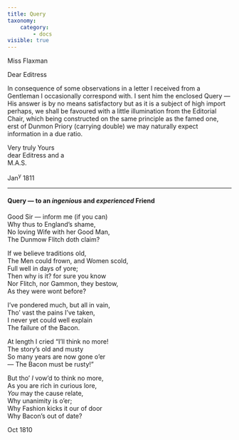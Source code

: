 ```yaml
---
title: Query
taxonomy:
    category:
        - docs
visible: true
---
```


<div class="author">Miss Flaxman</div>

Dear Editress  
  
In consequence of some observations in a letter I received from a Gentleman I occasionally correspond with. I sent him the enclosed Query — His answer is by no means satisfactory but as it is a subject of high import perhaps, we shall be favoured with a little illumination from the Editorial Chair, which being constructed on the same principle as the famed one, erst of Dunmon Priory (carrying double) we may naturally expect information in a due ratio.  
  
Very truly Yours  
dear Editress and a   
M.A.S.  
  
Jan<sup>y</sup> 1811 

---
  
#### Query — to an *ingenious* and *experienced* Friend  
  
Good Sir — inform me (if you can)  
Why thus to England’s shame,  
No loving Wife with her Good Man,  
The Dunmow Flitch doth claim?  
  
If we believe traditions old,  
The Men could frown, and Women scold,  
Full well in days of yore;  
Then why is it? for sure you know  
Nor Flitch, nor Gammon, they bestow,  
As they were wont before?  
  
I’ve pondered much, but all in vain,  
Tho’ vast the pains I’ve taken,  
I never yet could well explain  
The failure of the Bacon.  
  
At length I cried “I’ll think no more!  
The story’s old and musty  
So many years are now gone o’er  
— The Bacon must be rusty!”  
  
But tho’ *I* vow’d to think no more,  
As you are rich in curious lore,  
*You* may the cause relate,  
Why unanimity is o’er;  
Why Fashion kicks it our of door  
Why Bacon’s out of date?  
  
Oct 1810